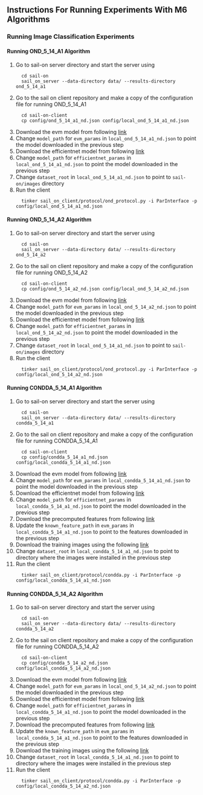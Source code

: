 ## Instructions For Running Experiments With M6 Algorithms

### Running Image Classification Experiments

#### Running OND_5_14_A1 Algorithm
1. Go to sail-on server directory and start the server using
    ```
      cd sail-on
      sail_on_server --data-directory data/ --results-directory ond_5_14_a1
    ```
2. Go to the sail on client repository and make a copy of the configuration file for running OND_5_14_A1
    ```
      cd sail-on-client
      cp config/ond_5_14_a1_nd.json config/local_ond_5_14_a1_nd.json
    ```
3. Download the evm model from following [link](https://drive.google.com/file/d/1XrSWQWJsF-iPkvGM4AWkMNqvhFTb0yfk/view?usp=sharing)
4. Change `model_path` for `evm_params` in `local_ond_5_14_a1_nd.json` to point the model downloaded in the previous step
3. Download the efficientnet model from following [link](https://drive.google.com/file/d/1esL1W7pDHrsTmLpSFxWdzOg6oP-p8IDi/view?usp=sharing)
5. Change `model_path` for `efficientnet_params` in `local_ond_5_14_a1_nd.json` to point the model downloaded in the previous step
6. Change `dataset_root` in `local_ond_5_14_a1_nd.json`  to point to `sail-on/images` directory
7. Run the client
    ```
      tinker sail_on_client/protocol/ond_protocol.py -i ParInterface -p config/local_ond_5_14_a1_nd.json
    ```

#### Running OND_5_14_A2 Algorithm
1. Go to sail-on server directory and start the server using
    ```
      cd sail-on
      sail_on_server --data-directory data/ --results-directory ond_5_14_a2
    ```
2. Go to the sail on client repository and make a copy of the configuration file for running OND_5_14_A2
    ```
      cd sail-on-client
      cp config/ond_5_14_a2_nd.json config/local_ond_5_14_a2_nd.json
    ```
3. Download the evm model from following [link](https://drive.google.com/file/d/1XrSWQWJsF-iPkvGM4AWkMNqvhFTb0yfk/view?usp=sharing)
4. Change `model_path` for `evm_params` in `local_ond_5_14_a2_nd.json` to point the model downloaded in the previous step
3. Download the efficientnet model from following [link](https://drive.google.com/file/d/1esL1W7pDHrsTmLpSFxWdzOg6oP-p8IDi/view?usp=sharing)
5. Change `model_path` for `efficientnet_params` in `local_ond_5_14_a2_nd.json` to point the model downloaded in the previous step
6. Change `dataset_root` in `local_ond_5_14_a1_nd.json`  to point to `sail-on/images` directory
7. Run the client
    ```
      tinker sail_on_client/protocol/ond_protocol.py -i ParInterface -p config/local_ond_5_14_a2_nd.json
    ```

#### Running CONDDA_5_14_A1 Algorithm
1. Go to sail-on server directory and start the server using
    ```
      cd sail-on
      sail_on_server --data-directory data/ --results-directory condda_5_14_a1
    ```
2. Go to the sail on client repository and make a copy of the configuration file for running CONDDA_5_14_A1
    ```
      cd sail-on-client
      cp config/condda_5_14_a1_nd.json config/local_condda_5_14_a1_nd.json
    ```
3. Download the evm model from following [link](https://drive.google.com/file/d/1XrSWQWJsF-iPkvGM4AWkMNqvhFTb0yfk/view?usp=sharing)
4. Change `model_path` for `evm_params` in `local_condda_5_14_a1_nd.json` to point the model downloaded in the previous step
3. Download the efficientnet model from following [link](https://drive.google.com/file/d/1esL1W7pDHrsTmLpSFxWdzOg6oP-p8IDi/view?usp=sharing)
5. Change `model_path` for `efficientnet_params` in `local_condda_5_14_a1_nd.json` to point the model downloaded in the previous step
6. Download the precomputed features from following [link](https://drive.google.com/file/d/1fzRv-8ngv89YB0J91SNejEvCuVnJK_e7/view?usp=sharing)
7. Update the `known_feature_path` in `evm_params` in `local_condda_5_14_a1_nd.json` to point to the features downloaded in the previous step
8. Download the training images using the following [link](https://drive.google.com/file/d/1QU_wD-erA1ijMZ29B1NT9ubjxF5HbImo/view?usp=sharing)
9. Change `dataset_root` in `local_condda_5_14_a1_nd.json`  to point to directory where the images were installed in the previous step
10. Run the client
    ```
      tinker sail_on_client/protocol/condda.py -i ParInterface -p config/local_condda_5_14_a1_nd.json
    ```

#### Running CONDDA_5_14_A2 Algorithm
1. Go to sail-on server directory and start the server using
    ```
      cd sail-on
      sail_on_server --data-directory data/ --results-directory condda_5_14_a2
    ```
2. Go to the sail on client repository and make a copy of the configuration file for running CONDDA_5_14_A2
    ```
      cd sail-on-client
      cp config/condda_5_14_a2_nd.json config/local_condda_5_14_a2_nd.json
    ```
3. Download the evm model from following [link](https://drive.google.com/file/d/1XrSWQWJsF-iPkvGM4AWkMNqvhFTb0yfk/view?usp=sharing)
4. Change `model_path` for `evm_params` in `local_ond_5_14_a2_nd.json` to point the model downloaded in the previous step
5. Download the efficientnet model from following [link](https://drive.google.com/file/d/1esL1W7pDHrsTmLpSFxWdzOg6oP-p8IDi/view?usp=sharing)
5. Change `model_path` for `efficientnet_params` in `local_condda_5_14_a1_nd.json` to point the model downloaded in the previous step
6. Download the precomputed features from following [link](https://drive.google.com/file/d/1fzRv-8ngv89YB0J91SNejEvCuVnJK_e7/view?usp=sharing)
7. Update the `known_feature_path` in `evm_params` in `local_condda_5_14_a1_nd.json` to point to the features downloaded in the previous step
8. Download the training images using the following [link](https://drive.google.com/file/d/1QU_wD-erA1ijMZ29B1NT9ubjxF5HbImo/view?usp=sharing)
9. Change `dataset_root` in `local_condda_5_14_a1_nd.json`  to point to directory where the images were installed in the previous step
10. Run the client
    ```
      tinker sail_on_client/protocol/condda.py -i ParInterface -p config/local_condda_5_14_a2_nd.json
    ```

